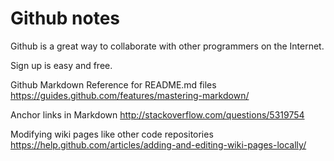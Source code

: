 # Github notes

Github is a great way to collaborate with other programmers on the Internet.

Sign up is easy and free.

Github Markdown Reference for README.md files
https://guides.github.com/features/mastering-markdown/

Anchor links in Markdown
http://stackoverflow.com/questions/5319754

Modifying wiki pages like other code repositories
https://help.github.com/articles/adding-and-editing-wiki-pages-locally/
